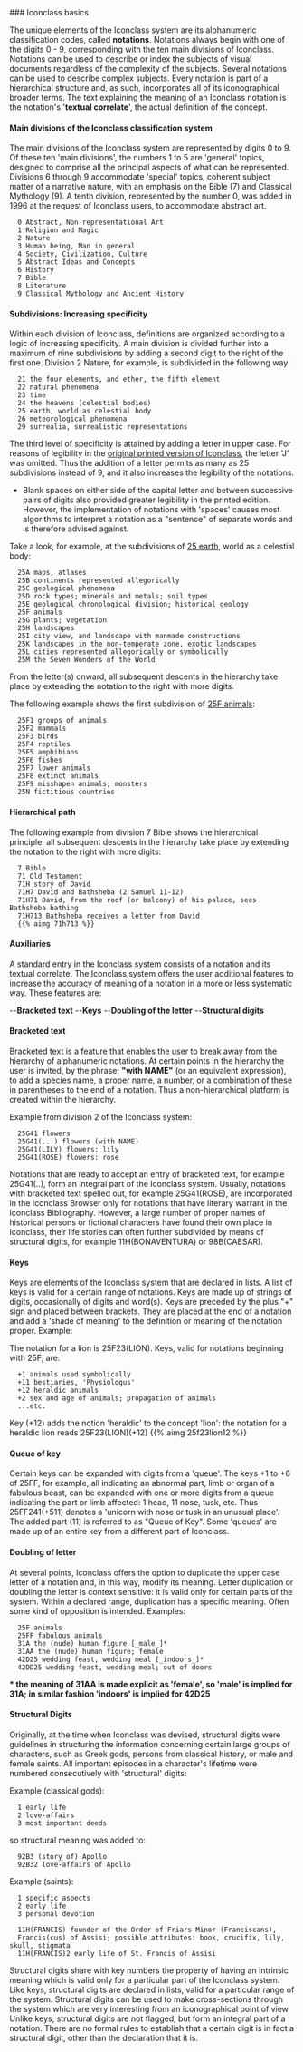 ﻿<a name="basics"/>
### Iconclass basics

The unique elements of the Iconclass system are its alphanumeric classification codes, called __notations__. Notations always begin with one of the digits 0 - 9, corresponding with the ten main divisions of Iconclass. Notations can be used to describe or index the subjects of visual documents regardless of the complexity of the subjects. Several notations can be used to describe complex subjects. Every notation is part of a hierarchical structure and, as such, incorporates all of its iconographical broader terms. The text explaining the meaning of an Iconclass notation is the notation's '__textual correlate__', the actual definition of the concept.


#### Main divisions of the Iconclass classification system
The main divisions of the Iconclass system are represented by digits 0 to 9. Of these ten 'main divisions', the numbers 1 to 5 are 'general' topics, designed to comprise all the principal aspects of what can be represented. Divisions 6 through 9 accommodate 'special' topics, coherent subject matter of a narrative nature, with an emphasis on the Bible (7) and Classical Mythology (9). A tenth division, represented by the number 0, was added in 1996 at the request of Iconclass users, to accommodate abstract art.

      0 Abstract, Non-representational Art
      1 Religion and Magic
      2 Nature
      3 Human being, Man in general
      4 Society, Civilization, Culture
      5 Abstract Ideas and Concepts
      6 History
      7 Bible
      8 Literature
      9 Classical Mythology and Ancient History

#### Subdivisions: Increasing specificity
Within each division of Iconclass, definitions are organized according to a logic of increasing specificity. A main division is divided further into a maximum of nine subdivisions by adding a second digit to the right of the first one. Division 2 Nature, for example, is subdivided in the following way:

      21 the four elements, and ether, the fifth element
      22 natural phenomena
      23 time
      24 the heavens (celestial bodies)
      25 earth, world as celestial body
      26 meteorological phenomena
      29 surrealia, surrealistic representations
The third level of specificity is attained by adding a letter in upper case. For reasons of legibility in the [original printed version of Iconclass](aboutb#iconoriginal), the letter 'J' was omitted. Thus the addition of a letter permits as many as 25 subdivisions instead of 9, and it also increases the legibility of the notations.

* Blank spaces on either side of the capital letter and between successive pairs of digits also provided greater legibility in the printed edition. However, the implementation of notations with 'spaces' causes most algorithms to interpret a notation as a "sentence" of separate words and is therefore advised against.

Take a look, for example, at the subdivisions of [25 earth](https://test.iconclass.org/en/25), world as a celestial body:

      25A maps, atlases
      25B continents represented allegorically
      25C geological phenomena
      25D rock types; minerals and metals; soil types
      25E geological chronological division; historical geology
      25F animals
      25G plants; vegetation
      25H landscapes
      25I city view, and landscape with manmade constructions
      25K landscapes in the non-temperate zone, exotic landscapes
      25L cities represented allegorically or symbolically
      25M the Seven Wonders of the World
From the letter(s) onward, all subsequent descents in the hierarchy take place by extending the notation to the right with more digits.

The following example shows the first subdivision of [25F animals](https://test.iconclass.org/en/25F):

      25F1 groups of animals
      25F2 mammals
      25F3 birds
      25F4 reptiles
      25F5 amphibians
      25F6 fishes
      25F7 lower animals
      25F8 extinct animals
      25F9 misshapen animals; monsters
      25N fictitious countries

#### Hierarchical path
The following example from division 7 Bible shows the hierarchical principle: all subsequent descents in the hierarchy take place by extending the notation to the right with more digits:

      7 Bible
      71 Old Testament
      71H story of David
      71H7 David and Bathsheba (2 Samuel 11-12)
      71H71 David, from the roof (or balcony) of his palace, sees Bathsheba bathing
      71H713 Bathsheba receives a letter from David
      {{% aimg 71h713 %}}

#### Auxiliaries
A standard entry in the Iconclass system consists of a notation and its textual correlate. The Iconclass system offers the user additional features to increase the accuracy of meaning of a notation in a more or less systematic way. These features are:

--__Bracketed text__
--__Keys__
--__Doubling of the letter__
--__Structural digits__


#### Bracketed text
Bracketed text is a feature that enables the user to break away from the hierarchy of alphanumeric notations. At certain points in the hierarchy the user is invited, by the phrase: __"with NAME"__ (or an equivalent expression), to add a species name, a proper name, a number, or a combination of these in parentheses to the end of a notation. Thus a non-hierarchical platform is created within the hierarchy.

Example from division 2 of the Iconclass system:

      25G41 flowers
      25G41(...) flowers (with NAME)
      25G41(LILY) flowers: lily
      25G41(ROSE) flowers: rose
Notations that are ready to accept an entry of bracketed text, for example 25G41(..), form an integral part of the Iconclass system. Usually, notations with bracketed text spelled out, for example 25G41(ROSE), are incorporated in the Iconclass Browser only for notations that have literary warrant in the Iconclass Bibliography. However, a large number of proper names of historical persons or fictional characters have found their own place in Iconclass, their life stories can often further subdivided by means of structural digits, for example 11H(BONAVENTURA) or 98B(CAESAR).


#### Keys
Keys are elements of the Iconclass system that are declared in lists. A list of keys is valid for a certain range of notations. Keys are made up of strings of digits, occasionally of digits and word(s). Keys are preceded by the plus "+" sign and placed between brackets. They are placed at the end of a notation and add a 'shade of meaning' to the definition or meaning of the notation proper. Example:

The notation for a lion is 25F23(LION). Keys, valid for notations beginning with 25F, are:

      +1 animals used symbolically
      +11 bestiaries, 'Physiologus'
      +12 heraldic animals
      +2 sex and age of animals; propagation of animals
      ...etc.
Key (+12) adds the notion 'heraldic' to the concept 'lion': the notation for a heraldic lion reads 25F23(LION)(+12)
      {{% aimg 25f23lion12 %}}

#### Queue of key
Certain keys can be expanded with digits from a 'queue'. The keys +1 to +6 of 25FF, for example, all indicating an abnormal part, limb or organ of a fabulous beast, can be expanded with one or more digits from a queue indicating the part or limb affected: 1 head, 11 nose, tusk, etc. Thus 25FF241(+511) denotes a 'unicorn with nose or tusk in an unusual place'. The added part (11) is referred to as "Queue of Key". Some 'queues' are made up of an entire key from a different part of Iconclass.


#### Doubling of letter
At several points, Iconclass offers the option to duplicate the upper case letter of a notation and, in this way, modify its meaning. Letter duplication or doubling the letter is context sensitive: it is valid only for certain parts of the system. Within a declared range, duplication has a specific meaning. Often some kind of opposition is intended. Examples:

      25F animals
      25FF fabulous animals
      31A the (nude) human figure [_male_]*
      31AA the (nude) human figure; female
      42D25 wedding feast, wedding meal [_indoors_]*
      42DD25 wedding feast, wedding meal; out of doors
__* the meaning of 31AA is made explicit as 'female', so 'male' is implied for 31A; in similar fashion 'indoors' is implied for 42D25__
      
#### Structural Digits
Originally, at the time when Iconclass was devised, structural digits were guidelines in structuring the information concerning certain large groups of characters, such as Greek gods, persons from classical history, or male and female saints. All important episodes in a character's lifetime were numbered consecutively with 'structural' digits:

Example (classical gods):

      1 early life
      2 love-affairs
      3 most important deeds
so structural meaning was added to:    

      92B3 (story of) Apollo
      92B32 love-affairs of Apollo
      
Example (saints):

      1 specific aspects
      2 early life
      3 personal devotion
      
      11H(FRANCIS) founder of the Order of Friars Minor (Franciscans),
      Francis(cus) of Assisi; possible attributes: book, crucifix, lily, skull, stigmata
      11H(FRANCIS)2 early life of St. Francis of Assisi
      
Structural digits share with key numbers the property of having an intrinsic meaning which is valid only for a particular part of the Iconclass system. Like keys, structural digits are declared in lists, valid for a particular range of the system. Structural digits can be used to make cross-sections through the system which are very interesting from an iconographical point of view. Unlike keys, structural digits are not flagged, but form an integral part of a notation. There are no formal rules to establish that a certain digit is in fact a structural digit, other than the declaration that it is.


